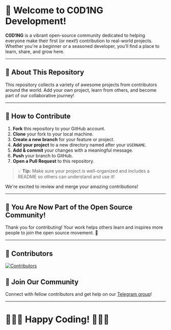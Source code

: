 # 🚀 Welcome to C0D1NG Development!

**C0D1NG** is a vibrant open-source community dedicated to helping everyone make their first (or next!) contribution to real-world projects. Whether you're a beginner or a seasoned developer, you'll find a place to learn, share, and grow here.

---

## 🌟 About This Repository

This repository collects a variety of awesome projects from contributors around the world. Add your own project, learn from others, and become part of our collaborative journey!

---

## 📝 How to Contribute

1. **Fork** this repository to your GitHub account.
2. **Clone** your fork to your local machine.
3. **Create a new branch** for your feature or project.
4. **Add your project** to a new directory named after your `USERNAME`.
5. **Add & commit** your changes with a meaningful message.
6. **Push** your branch to GitHub.
7. **Open a Pull Request** to this repository.

> 💡 **Tip:** Make sure your project is well-organized and includes a README so others can understand and use it!

We're excited to review and merge your amazing contributions!

---

## 🎉 You Are Now Part of the Open Source Community!

Thank you for contributing! Your work helps others learn and inspires more people to join the open source movement. 🚀

---

## 👥 Contributors

<a href="https://github.com/C0D1NG/Development/graphs/contributors">
  <img src="https://contrib.rocks/image?repo=C0D1NG/Development" alt="Contributors" />
</a>

## 💬 Join Our Community

Connect with fellow contributors and get help on our [Telegram group](https://t.me/C0D1NG)!

---

# 👨🏻‍💻 **Happy Coding!** 👩🏻‍💻
